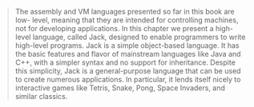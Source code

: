 > The assembly and VM languages presented so far in this book are low- level, meaning that they are intended for controlling machines, not for developing applications. In this chapter we present a high-level language, called Jack, designed to enable programmers to write high-level programs. Jack is a simple object-based language. It has the basic features and flavor of mainstream languages like Java and C++, with a simpler syntax and no support for inheritance. Despite this simplicity, Jack is a general-purpose language that can be used to create numerous applications. In particular, it lends itself nicely to interactive games like Tetris, Snake, Pong, Space Invaders, and similar classics.

